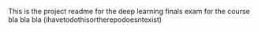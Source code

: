 This is the project readme for the deep learning finals exam for the course bla bla bla (ihavetodothisortherepodoesntexist)
